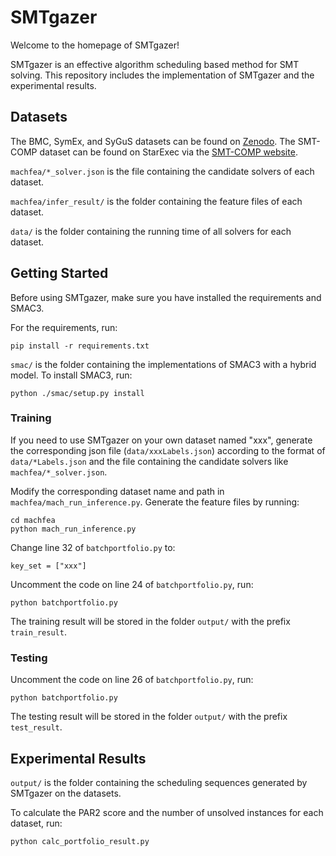 # SMTgazer
Welcome to the homepage of SMTgazer!

SMTgazer is an effective algorithm scheduling based method for SMT solving. This repository includes the implementation of SMTgazer and the experimental results.

## Datasets

The BMC, SymEx, and SyGuS datasets can be found on [Zenodo](https://doi.org/10.5281/zenodo.6521826). The SMT-COMP dataset can be found on StarExec via the [SMT-COMP website](https://smt-comp.github.io/2021/benchmarks.html).

`machfea/*_solver.json` is the file containing the candidate solvers of each dataset.

`machfea/infer_result/` is the folder containing the feature files of each dataset.

`data/` is the folder containing the running time of all solvers for each dataset.

## Getting Started

Before using SMTgazer, make sure you have installed the requirements and SMAC3.

For the requirements, run:
```
pip install -r requirements.txt
```

`smac/` is the folder containing the implementations of SMAC3 with a hybrid model. To install SMAC3, run:

```
python ./smac/setup.py install
```
### Training

If you need to use SMTgazer on your own dataset named "xxx", generate the corresponding json file (`data/xxxLabels.json`) according to the format of `data/*Labels.json` and the file containing the candidate solvers like `machfea/*_solver.json`.

Modify the corresponding dataset name and path in `machfea/mach_run_inference.py`. Generate the feature files by running:

```
cd machfea
python mach_run_inference.py
```

Change line 32 of `batchportfolio.py` to:

```
key_set = ["xxx"]
```

Uncomment the code on line 24 of `batchportfolio.py`, run:

```
python batchportfolio.py
```

The training result will be stored in the folder `output/` with the prefix `train_result`.

### Testing

Uncomment the code on line 26 of `batchportfolio.py`, run:

```
python batchportfolio.py
```

The testing result will be stored in the folder `output/` with the prefix `test_result`.

## Experimental Results

`output/` is the folder containing the scheduling sequences generated by SMTgazer on the datasets.

To calculate the PAR2 score and the number of unsolved instances for each dataset, run:

```
python calc_portfolio_result.py
```
